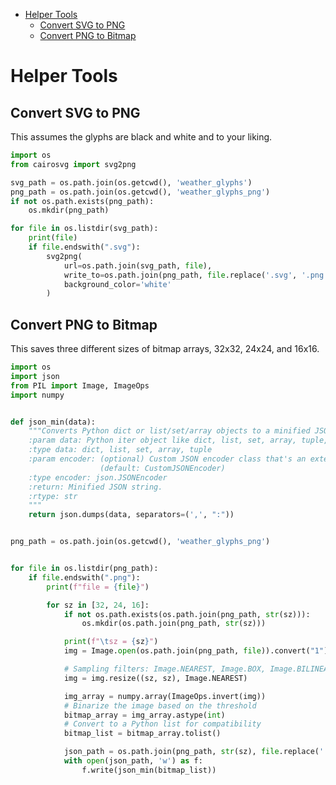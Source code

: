 <!-- TOC -->
* [Helper Tools](#helper-tools)
  * [Convert SVG to PNG](#convert-svg-to-png)
  * [Convert PNG to Bitmap](#convert-png-to-bitmap)
<!-- TOC -->

# Helper Tools

## Convert SVG to PNG

This assumes the glyphs are black and white and to your liking.

```python
import os
from cairosvg import svg2png

svg_path = os.path.join(os.getcwd(), 'weather_glyphs')
png_path = os.path.join(os.getcwd(), 'weather_glyphs_png')
if not os.path.exists(png_path):
    os.mkdir(png_path)

for file in os.listdir(svg_path):
    print(file)
    if file.endswith(".svg"):
        svg2png(
            url=os.path.join(svg_path, file),
            write_to=os.path.join(png_path, file.replace('.svg', '.png')),
            background_color='white'
        )
```

## Convert PNG to Bitmap

This saves three different sizes of bitmap arrays, 32x32, 24x24, and 16x16. 

```python
import os
import json
from PIL import Image, ImageOps
import numpy


def json_min(data):
    """Converts Python dict or list/set/array objects to a minified JSON string.
    :param data: Python iter object like dict, list, set, array, tuple, etc.
    :type data: dict, list, set, array, tuple
    :param encoder: (optional) Custom JSON encoder class that's an extension of `json.JSONEncoder`.
                    (default: CustomJSONEncoder)
    :type encoder: json.JSONEncoder
    :return: Minified JSON string.
    :rtype: str
    """
    return json.dumps(data, separators=(',', ":"))


png_path = os.path.join(os.getcwd(), 'weather_glyphs_png')


for file in os.listdir(png_path):
    if file.endswith(".png"):
        print(f"file = {file}")

        for sz in [32, 24, 16]:
            if not os.path.exists(os.path.join(png_path, str(sz))):
                os.mkdir(os.path.join(png_path, str(sz)))

            print(f"\tsz = {sz}")
            img = Image.open(os.path.join(png_path, file)).convert("1")

            # Sampling filters: Image.NEAREST, Image.BOX, Image.BILINEAR, Image.HAMMING, Image.BICUBIC, Image.LANCZOS
            img = img.resize((sz, sz), Image.NEAREST)

            img_array = numpy.array(ImageOps.invert(img))
            # Binarize the image based on the threshold
            bitmap_array = img_array.astype(int)
            # Convert to a Python list for compatibility
            bitmap_list = bitmap_array.tolist()

            json_path = os.path.join(png_path, str(sz), file.replace('.png', '.json'))
            with open(json_path, 'w') as f:
                f.write(json_min(bitmap_list))
```
